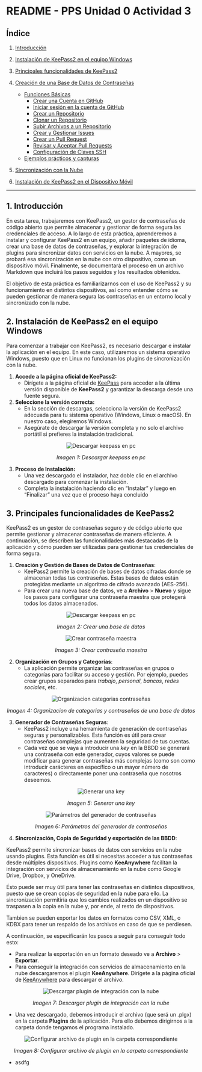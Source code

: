 # README - PPS Unidad 0 Actividad 3

## Índice

1. [Introducción](./README.md#1-introducción)
2. [Instalación de KeePass2 en el equipo Windows](./README.md#2-instalación-de-keepass2-en-el-equipo-windows)  
3. [Principales funcionalidades de KeePass2](./README.md#3-principales-funcionalidades-de-keepass2)

4. [Creación de una Base de Datos de Contraseñas](./GitHub.md#1-funciones-básicas-de-github)
   - [Funciones Básicas](./GitHub.md#Funciones-Básicas-de-GitHub)
     - [Crear una Cuenta en GitHub](./GitHub.md#)
     - [Iniciar sesión en la cuenta de GitHub](./GitHub.md#-1)
     - [Crear un Repositorio](./GitHub.md#-2)
     - [Clonar un Repositorio](./GitHub.md#-3)
     - [Subir Archivos a un Repositorio](./GitHub.md#-4)
     - [Crear y Gestionar Issues](./GitHub.md#-5)
     - [Crear un Pull Request](./GitHub.md#-6)
     - [Revisar y Aceptar Pull Requests](./GitHub.md#-7)
     - [Configuración de Claves SSH](./GitHub.md#-8)
   - [Ejemplos prácticos y capturas](./GitHub.md#2-capturas-y-ejemplos)

5. [Sincronización con la Nube](#contenidos-del-repositorio)
6. [Instalación de KeePass2 en el Dispositivo Móvil]()

---

## 1. Introducción
En esta tarea, trabajaremos con KeePass2, un gestor de contraseñas de código abierto que permite almacenar y gestionar de forma segura las credenciales de acceso. A lo largo de esta práctica, aprenderemos a instalar y configurar KeePass2 en un equipo, añadir paquetes de idioma, crear una base de datos de contraseñas, y explorar la integración de plugins para sincronizar datos con servicios en la nube. A mayores, se probará esa sincronización en la nube con otro dispositivo, como un dispositivo móvil. Finalmente, se documentará el proceso en un archivo Markdown que incluirá los pasos seguidos y los resultados obtenidos.

El objetivo de esta práctica es familiarizarnos con el uso de KeePass2 y su funcionamiento en distintos dispositivos, así como entender cómo se pueden gestionar de manera segura las contraseñas en un entorno local y sincronizado con la nube.


## 2. Instalación de KeePass2 en el equipo Windows
Para comenzar a trabajar con KeePass2, es necesario descargar e instalar la aplicación en el equipo. En este caso, utilizaremos un sistema operativo Windows, puesto que en Linux no funcionan los plugins de sincronización con la nube.

1. **Accede a la página oficial de KeePass2:**
   - Dirígete a la página oficial de [KeePass](https://keepass.info/download.html) para acceder a la última versión disponible de **KeePass2** y garantizar la descarga desde una fuente segura.
2. **Seleccione la versión correcta:**
   - En la sección de descargas, selecciona la versión de KeePass2 adecuada para tu sistema operativo (Windows, Linux o macOS). En nuestro caso, elegiremos Windows. 
   - Asegúrate de descargar la versión completa y no solo el archivo portátil si prefieres la instalación tradicional.

<p align="center">
  <img src="./images/Descargar%20keepass%20en%20pc.png" alt="Descargar keepass en pc">
</p>
<p align="center"><em>Imagen 1: Descargar keepass en pc</em></p>

3. **Proceso de Instalación:**
   - Una vez descargado el instalador, haz doble clic en el archivo descargado para comenzar la instalación.
   - Completa la instalación haciendo clic en “Instalar” y luego en “Finalizar” una vez que el proceso haya concluido


## 3. Principales funcionalidades de KeePass2
KeePass2 es un gestor de contraseñas seguro y de código abierto que permite gestionar y almacenar contraseñas de manera eficiente. A continuación, se describen las funcionalidades más destacadas de la aplicación y cómo pueden ser utilizadas para gestionar tus credenciales de forma segura.

1. **Creación y Gestión de Bases de Datos de Contraseñas**:
   - KeePass2 permite la creación de bases de datos cifradas donde se almacenan todas tus contraseñas. Estas bases de datos están protegidas mediante un algoritmo de cifrado avanzado (AES-256).
   - Para crear una nueva base de datos, ve a **Archivo** > **Nuevo** y sigue los pasos para configurar una contraseña maestra que protegerá todos los datos almacenados.
<p align="center">
  <img src="./images/Crear%20Database.png" alt="Descargar keepass en pc">
</p>
<p align="center"><em>Imagen 2: Crear una base de datos</em></p>

<p align="center">
  <img src="./images/Crear%20contraseña%20maestra.png" alt="Crear contraseña maestra">
</p>
<p align="center"><em>Imagen 3: Crear contraseña maestra</em></p>

2. **Organización en Grupos y Categorías**:
   - La aplicación permite organizar las contraseñas en grupos o categorías para facilitar su acceso y gestión. Por ejemplo, puedes crear grupos separados para *trabajo*, *personal*, *bancos*, *redes sociales*, etc.

<p align="center">
  <img src="./images/Organizacion%20categorias%20contraseñas.png" alt="Organizacion categorias contraseñas">
</p>
<p align="center"><em>Imagen 4: Organizacion de categorias y contraseñas de una base de datos</em></p>

3. **Generador de Contraseñas Seguras**:
   - KeePass2 incluye una herramienta de generación de contraseñas seguras y personalizables. Esta función es útil para crear contraseñas complejas que aumenten la seguridad de tus cuentas.
   - Cada vez que se vaya a introducir una *key* en la BBDD se generará una contraseña con este generador, cuyos valores se puede modificar para generar contraseñas más complejas (como son como introducir carácteres en específico o un mayor número de caracteres) o directamente poner una contraseña que nosotros deseemos.
<p align="center">
  <img src="./images/Generar%20key.png" alt="Generar una key">
</p>
<p align="center"><em>Imagen 5: Generar una key</em></p>

<p align="center">
  <img src="./images/Parametros%20generador%20de%20contraseña.png" alt="Parámetros del generador de contraseñas">
</p>
<p align="center"><em>Imagen 6: Parámetros del generador de contraseñas</em></p>

4. **Sincronización, Copia de Seguridad y exportación de las BBDD**:

KeePass2 permite sincronizar bases de datos con servicios en la nube usando plugins. Esta función es útil si necesitas acceder a tus contraseñas desde múltiples dispositivos. Plugins como **KeeAnywhere** facilitan la integración con servicios de almacenamiento en la nube como Google Drive, Dropbox, y OneDrive. 

Ésto puede ser muy útil para tener las contraseñas en distintos dispositivos, puesto que se crean copias de seguridad en la nube para ello. La sincronización permitiría que los cambios realizados en un dispositivo se traspasen a la copia en la nube y, por ende, al resto de dispositivos.

Tambien se pueden exportar los datos en formatos como CSV, XML, o KDBX para tener un respaldo de los archivos en caso de que se perdiesen.

A continuación, se especificarán los pasos a seguir para conseguir todo esto:
   - Para realizar la exportación en un formato deseado ve a **Archivo** > **Exportar**.
   - Para conseguir la integración con servicios de almacenamiento en la nube descargaremos el plugin **KeeAnywhere**. Dirígete a la página oficial de [KeeAnywhere](https://keeanywhere.de/) para descargar el archivo.
<p align="center">
  <img src="./images/Descargar%20plugin.png" alt="Descargar plugin de integración con la nube">
</p>
<p align="center"><em>Imagen 7: Descargar plugin de integración con la nube</em></p>

   - Una vez descargado, debemos introducir el archivo (que será un .plgx) en la carpeta **Plugins** de la aplicación. Para ello debemos dirigirnos a la carpeta donde tengamos el programa instalado.
<p align="center">
  <img src="./images/añadir%20plugin%20en%20la%20carpeta%20de%20plugin.png" alt="Configurar archivo de plugin en la carpeta correspondiente">
</p>
<p align="center"><em>Imagen 8: Configurar archivo de plugin en la carpeta correspondiente</em></p>

   - asdfg
